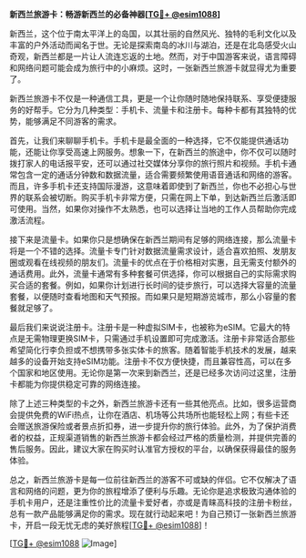 **新西兰旅游卡：畅游新西兰的必备神器[[TG💪+ @esim1088](https://t.me/s/esim1088)]**

新西兰，这个位于南太平洋上的岛国，以其壮丽的自然风光、独特的毛利文化以及丰富的户外活动而闻名于世。无论是探索南岛的冰川与湖泊，还是在北岛感受火山奇观，新西兰都是一片让人流连忘返的土地。然而，对于中国游客来说，语言障碍和网络问题可能会成为旅行中的小麻烦。这时，一张新西兰旅游卡就显得尤为重要了。

新西兰旅游卡不仅是一种通信工具，更是一个让你随时随地保持联系、享受便捷服务的好帮手。它分为几种类型：手机卡、流量卡和注册卡。每种卡都有其独特的优势，能够满足不同游客的需求。

首先，让我们来聊聊手机卡。手机卡是最全面的一种选择，它不仅能提供通话功能，还能让你享受高速上网服务。想象一下，在新西兰的旅途中，你不仅可以随时拨打家人的电话报平安，还可以通过社交媒体分享你的旅行照片和视频。手机卡通常包含一定的通话分钟数和数据流量，适合需要频繁使用语音通话和网络的游客。而且，许多手机卡还支持国际漫游，这意味着即使到了新西兰，你也不必担心与世界的联系会被切断。购买手机卡非常方便，只需在网上下单，到达新西兰后激活即可使用。当然，如果你对操作不太熟悉，也可以选择让当地的工作人员帮助你完成激活流程。

接下来是流量卡。如果你只是想确保在新西兰期间有足够的网络连接，那么流量卡将是一个不错的选择。流量卡专门针对数据流量需求设计，适合喜欢拍照、发朋友圈或观看在线视频的朋友们。流量卡的优点在于价格相对实惠，且无需支付额外的通话费用。此外，流量卡通常有多种套餐可供选择，你可以根据自己的实际需求购买合适的套餐。例如，如果你计划进行长时间的徒步旅行，可以选择大容量的流量套餐，以便随时查看地图和天气预报。而如果只是短期游览城市，那么小容量的套餐就足够了。

最后我们来说说注册卡。注册卡是一种虚拟SIM卡，也被称为eSIM。它最大的特点是无需物理更换SIM卡，只需通过手机设置即可完成激活。注册卡非常适合那些希望简化行李负担或不想携带多张实体卡的旅客。随着智能手机技术的发展，越来越多的设备开始支持eSIM功能。注册卡不仅方便快捷，而且兼容性高，可以在多个国家和地区使用。无论你是第一次来到新西兰，还是已经多次访问过这里，注册卡都能为你提供稳定可靠的网络连接。

除了上述三种类型的卡之外，新西兰旅游卡还有一些其他亮点。比如，很多运营商会提供免费的WiFi热点，让你在酒店、机场等公共场所也能轻松上网；有些卡还会赠送旅游保险或者景点折扣券，进一步提升你的旅行体验。此外，为了保护消费者的权益，正规渠道销售的新西兰旅游卡都会经过严格的质量检测，并提供完善的售后服务。因此，建议大家在购买时认准官方授权的平台，以确保获得最佳的服务体验。

总之，新西兰旅游卡是每一位前往新西兰的游客不可或缺的伴侣。它不仅解决了语言和网络的问题，更为你的旅程增添了便利与乐趣。无论你是追求极致沟通体验的手机卡用户，还是注重性价比的流量卡爱好者，亦或是青睐高科技的注册卡粉丝，总有一款产品能够满足你的需求。现在就行动起来吧！为自己预订一张新西兰旅游卡，开启一段无忧无虑的美好旅程[[TG💪+ @esim1088](https://t.me/s/esim1088)]！

[[TG💪+ @esim1088](https://t.me/s/esim1088) ![Image](https://i.postimg.cc/4NQfJmqS/Snipaste-2025-05-13-00-14-12.png)]